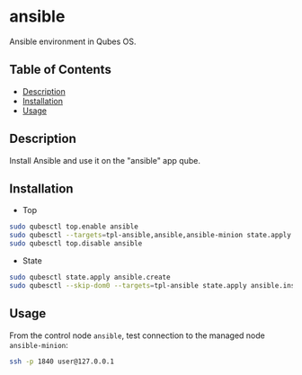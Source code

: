# ansible

Ansible environment in Qubes OS.

## Table of Contents

* [Description](#description)
* [Installation](#installation)
* [Usage](#usage)

## Description

Install Ansible and use it on the "ansible" app qube.

## Installation

- Top
```sh
sudo qubesctl top.enable ansible
sudo qubesctl --targets=tpl-ansible,ansible,ansible-minion state.apply
sudo qubesctl top.disable ansible
```

- State
<!-- pkg:begin:post-install -->
```sh
sudo qubesctl state.apply ansible.create
sudo qubesctl --skip-dom0 --targets=tpl-ansible state.apply ansible.install
```
<!-- pkg:end:post-install -->

## Usage

From the control node `ansible`, test connection to the managed node
`ansible-minion`:
```sh
ssh -p 1840 user@127.0.0.1
```
